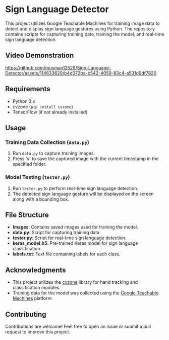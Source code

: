 # Sign Language Detector

This project utilizes Google Teachable Machines for training image data to detect and display sign language gestures using Python. The repository contains scripts for capturing training data, training the model, and real-time sign language detection.

## Video Demonstration



https://github.com/musman12529/Sign-Language-Detector/assets/114633620/b4d072ba-b542-4059-83c4-a531d9df7820



## Requirements

- Python 3.x
- cvzone (`pip install cvzone`)
- TensorFlow (if not already installed)

## Usage

### Training Data Collection (`data.py`)

1. Run `data.py` to capture training images.
2. Press 's' to save the captured image with the current timestamp in the specified folder.

### Model Testing (`tester.py`)

1. Run `tester.py` to perform real-time sign language detection.
2. The detected sign language gesture will be displayed on the screen along with a bounding box.

## File Structure

- **Images**: Contains saved images used for training the model.
- **data.py**: Script for capturing training data.
- **tester.py**: Script for real-time sign language detection.
- **keras_model.h5**: Pre-trained Keras model for sign language classification.
- **labels.txt**: Text file containing labels for each class.

## Acknowledgments

- This project utilizes the [cvzone](https://github.com/cvzone/cvzone) library for hand tracking and classification modules.
- Training data for the model was collected using the [Google Teachable Machines](https://teachablemachine.withgoogle.com/) platform.

## Contributing

Contributions are welcome! Feel free to open an issue or submit a pull request to improve this project.


